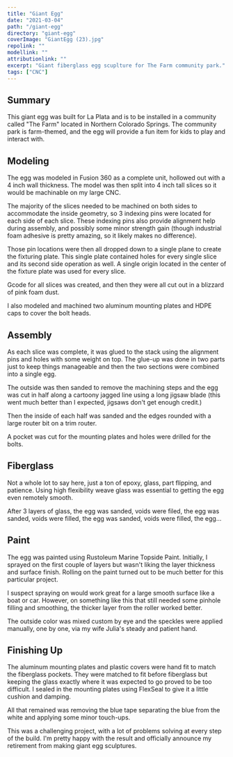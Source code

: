 ```yaml
---
title: "Giant Egg"
date: "2021-03-04"
path: "/giant-egg"
directory: "giant-egg"
coverImage: "GiantEgg (23).jpg"
repolink: ""
modellink: ""
attributionlink: ""
excerpt: "Giant fiberglass egg scuplture for The Farm community park."
tags: ["CNC"]
---
```


## Summary

This giant egg was built for La Plata and is to be installed in a community called "The Farm" located in Northern Colorado Springs. The community park is farm-themed, and the egg will provide a fun item for kids to play and interact with.

## Modeling

The egg was modeled in Fusion 360 as a complete unit, hollowed out with a 4 inch wall thickness. The model was then split into 4 inch tall slices so it would be machinable on my large CNC. 

The majority of the slices needed to be machined on both sides to accommodate the inside geometry, so 3 indexing pins were located for each side of each slice. These indexing pins also provide alignment help during assembly, and possibly some minor strength gain (though industrial foam adhesive is pretty amazing, so it likely makes no difference).

Those pin locations were then all dropped down to a single plane to create the fixturing plate. This single plate contained holes for every single slice and its second side operation as well. A single origin located in the center of the fixture plate was used for every slice.

Gcode for all slices was created, and then they were all cut out in a blizzard of pink foam dust.

I also modeled and machined two aluminum mounting plates and HDPE caps to cover the bolt heads.

## Assembly

As each slice was complete, it was glued to the stack using the alignment pins and holes with some weight on top. The glue-up was done in two parts just to keep things manageable and then the two sections were combined into a single egg. 

The outside was then sanded to remove the machining steps and the egg was cut in half along a cartoony jagged line using a long jigsaw blade (this went much better than I expected, jigsaws don't get enough credit.)

Then the inside of each half was sanded and the edges rounded with a large router bit on a trim router.

A pocket was cut for the mounting plates and holes were drilled for the bolts.

## Fiberglass

Not a whole lot to say here, just a ton of epoxy, glass, part flipping, and patience. Using high flexibility weave glass was essential to getting the egg even remotely smooth.

After 3 layers of glass, the egg was sanded, voids were filed, the egg was sanded, voids were filled, the egg was sanded, voids were filled, the egg...

## Paint

The egg was painted using Rustoleum Marine Topside Paint. Initially, I sprayed on the first couple of layers but wasn't liking the layer thickness and surface finish. Rolling on the paint turned out to be much better for this particular project. 

I suspect spraying on would work great for a large smooth surface like a boat or car. However, on something like this that still needed some pinhole filling and smoothing, the thicker layer from the roller worked better.

The outside color was mixed custom by eye and the speckles were applied manually, one by one, via my wife Julia's steady and patient hand.

## Finishing Up

The aluminum mounting plates and plastic covers were hand fit to match the fiberglass pockets. They were matched to fit before fiberglass but keeping the glass exactly where it was expected to go proved to be too difficult. I sealed in the mounting plates using FlexSeal to give it a little cushion and damping.

All that remained was removing the blue tape separating the blue from the white and applying some minor touch-ups.

This was a challenging project, with a lot of problems solving at every step of the build. I'm pretty happy with the result and officially announce my retirement from making giant egg sculptures.